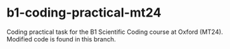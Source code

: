 # b1-coding-practical-mt24
Coding practical task for the B1 Scientific Coding course at Oxford (MT24). Modified code is found in this branch.